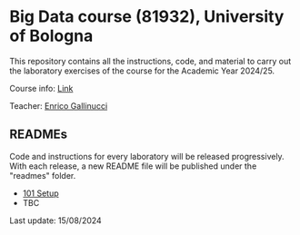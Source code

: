 # Big Data course (81932), University of Bologna

This repository contains all the instructions, code, and material to carry out the laboratory exercises of the course for the Academic Year 2024/25.

Course info: [Link](https://www.unibo.it/it/didattica/insegnamenti/insegnamento/2024/412684)

Teacher: [Enrico Gallinucci](https://www.unibo.it/sitoweb/enrico.gallinucci)

## READMEs

Code and instructions for every laboratory will be released progressively. With each release, a new README file will be published under the "readmes" folder.
- [101 Setup](readmes/101.md)
- TBC

Last update: 15/08/2024